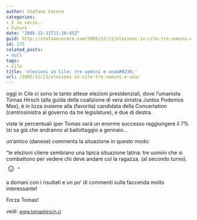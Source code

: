```yaml
---
author: Stefano Cecere
categories:
- E io cecio..
- Futuro
date: "2005-12-11T11:10:45Z"
guid: http://stefanocecere.com/2005/12/11/elezioni-in-cile-tre-uomini-e-una/
id: 175
related_posts:
- null
tags:
- Cile
title: 'elezioni in Cile: tre uomini e una&#8230;'
url: /2005/12/11/elezioni-in-cile-tre-uomini-e-una/
---
```


<img src='/wp-content/4amigos.jpg' alt='' align='left' />oggi in Cile ci sono le tanto attese elezioni presidenziali, dove l’umanista Tomas Hirsch (alla guida della coalizione di vera sinistra Juntos Podemos Mas), è in lizza insieme alla (favorita) candidata della Concertation (centrosinistra al governo da tre legislature), e due di destra.
  
viste le percentuali (per Tomas sarà un enorme successo raggiungere il 7% )si sa già che andranno al ballottaggio a gennaio&#8230;

un’amico (danese) commenta la situazione in questo modo:
  
“le elezioni cilene sembrano una tipica situazione latina: tre uomini che si combattono per vedere chi deve andare col la ragazza. (al secondo turno). <span style="font-size: 20pt">☺</span> ”

a domani con i risultati e un po’ di commenti sulla faccenda molto interessante!
  
Forza Tomas!
  
vedi: <span style="font-size: 9pt"><a href="http://www.tomashirsch.cl">www.tomashirsch.cl</a></span>
  
<span style="font-size: 9pt;color: #825600"></span>